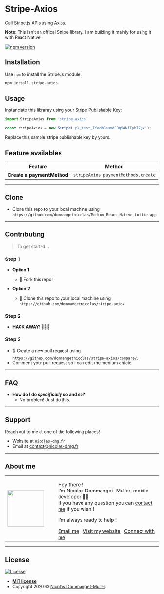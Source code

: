 # Stripe-Axios

Call [Stripe.js](https://stripe.com/docs/stripe-js) APIs using [Axios](https://github.com/axios/axios).

**Note**: This isn't an offical Stripe library. I am building it mainly for using it with React Native.

[![npm version](https://img.shields.io/npm/v/stripe-axios.svg?style=flat-square)](https://www.npmjs.com/package/stripe-axios)

## Installation

Use `npm` to install the Stripe.js module:

```sh
npm install stripe-axios
```

## Usage

Instanciate this libraray using your Stripe Publishable Key:

```js
import StripeAxios from 'stripe-axios'

const stripeAxios = new Stripe('pk_test_TYooMQauvdEDq54NiTphI7jx');
```

Replace this sample stripe publishable key by yours.

## Feature availables

| Feature  | Method  |
|---|---|
| **Create a paymentMethod**   |  ``stripeAxios.paymentMethods.create`` |

---

## Clone

- Clone this repo to your local machine using `https://github.com/dommangetnicolas/Medium_React_Native_Lottie-app`

---

## Contributing

> To get started...

### Step 1

- **Option 1**

  - 🍴 Fork this repo!

- **Option 2**
  - 👯 Clone this repo to your local machine using `https://github.com/dommangetnicolas/stripe-axios`

### Step 2

- **HACK AWAY!** 🔨🔨🔨

### Step 3

- 🔃 Create a new pull request using <a href="https://github.com/dommangetnicolas/stripe-axios/compare/" rel="noopener noreferrer" target="_blank">`https://github.com/dommangetnicolas/stripe-axios/compare/`</a>.
- Comment your pull request so I can edit the medium article

---

## FAQ

- **How do I do _specifically_ so and so?**
  - No problem! Just do this.

---

## Support

Reach out to me at one of the following places!

- Website at <a href="https://nicolas-dmg.fr/" rel="noopener noreferrer" target="_blank">`nicolas-dmg.fr`</a>
- Email at <a href="mailto:contact@nicolas-dmg.fr?subject=Hey! Are you available?">contact@nicolas-dmg.fr</a>

---

## About me

<table style="border: none;">
  <tr>
    <td>
      <div style="width: 120px;">
        <img width="120" src="https://avatars1.githubusercontent.com/u/46563166?s=460&u=8d851cf38c28b0f78cbacdccaa9f332e73687f52&v=4"/>
    </div>
    </td>
    <td>
      <div style="margin-left: 30px;">
        <p>Hey there !</br>
        I'm Nicolas Dommanget-Muller, mobile developer 👨‍💻</br>
        If you have any question you can <a href="https://www.linkedin.com/in/nicolas-dommanget-muller/">contact me</a> if you wish !</p>
        <p>I'm always ready to help !</p>
        <a href="mailto:contact@nicolas-dmg.fr?subject=Hey! Are you available?">Email me</a>
        &nbsp;
        <a href="https://nicolas-dmg.fr/" rel="noopener noreferrer" target="_blank">Visit my website</a>
        &nbsp;
        <a href="https://www.linkedin.com/in/nicolas-dommanget-muller/" rel="noopener noreferrer" target="_blank">Connect with me</a>
    </div>
    </td>
  </tr>
</table>

---

## License

[![License](http://img.shields.io/:license-mit-blue.svg?style=flat-square)](http://badges.mit-license.org)

- **[MIT license](http://opensource.org/licenses/mit-license.php)**
- Copyright 2020 © <a href="https://nicolas-dmg.fr/" target="_blank">Nicolas Dommanget-Muller</a>.